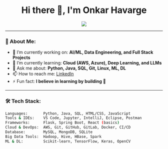 <h1 align="center">Hi there 👋, I'm Onkar Havarge</h1>

<p align="center">
  <a href="https://github.com/onkarhavarge">
    <img src="https://readme-typing-svg.herokuapp.com/?lines=Welcome+to+my+GitHub+Profile;I+love+learning+new+tech;Let%27s+build+cool+stuff+together!&center=true&width=500&height=45">
  </a>
</p>

---

### 💫 About Me:
- 🔭 I’m currently working on: **AI/ML, Data Engineering, and Full Stack Projects**
- 🌱 I’m currently learning: **Cloud (AWS, Azure), Deep Learning, and LLMs**
- 💬 Ask me about: **Python, Java, SQL, Git, Linux, ML, DL**
- 📫 How to reach me: [LinkedIn](https://www.linkedin.com/in/onkarhavarge/)
- ⚡ Fun fact: **I believe in learning by building 🚀**

---

### 🛠️ Tech Stack:
```bash
Languages:       Python, Java, SQL, HTML/CSS, JavaScript
Tools & IDEs:    VS Code, Jupyter, IntelliJ, Eclipse, Postman
Frameworks:      Flask, Spring Boot, React (basics)
Cloud & DevOps:  AWS, Git, GitHub, GitLab, Docker, CI/CD
Database:        MySQL, MongoDB, SQLite
Big Data Tools:  Hadoop, Hive, HBase, Spark
ML & DL:         Scikit-learn, TensorFlow, Keras, OpenCV

